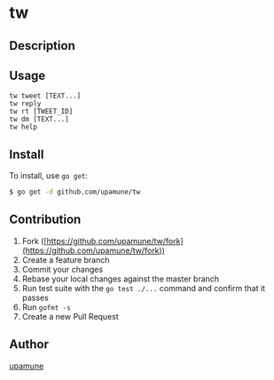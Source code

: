 # tw

## Description

## Usage

```
tw tweet [TEXT...]
tw reply
tw rt [TWEET_ID]
tw dm [TEXT...]
tw help
```

## Install

To install, use `go get`:

```bash
$ go get -d github.com/upamune/tw
```

## Contribution

1. Fork ([https://github.com/upamune/tw/fork](https://github.com/upamune/tw/fork))
1. Create a feature branch
1. Commit your changes
1. Rebase your local changes against the master branch
1. Run test suite with the `go test ./...` command and confirm that it passes
1. Run `gofmt -s`
1. Create a new Pull Request

## Author

[upamune](https://github.com/upamune)
